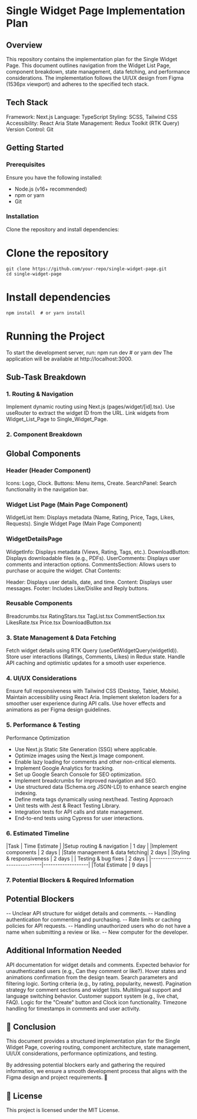 # Single Widget Page Implementation Plan

## Overview

This repository contains the implementation plan for the Single Widget Page. This document outlines navigation from the Widget List Page, component breakdown, state management, data fetching, and performance considerations. The implementation follows the UI/UX design from Figma (1536px viewport) and adheres to the specified tech stack.

## Tech Stack

Framework: Next.js
Language: TypeScript
Styling: SCSS, Tailwind CSS
Accessibility: React Aria
State Management: Redux Toolkit (RTK Query)
Version Control: Git

## Getting Started

### Prerequisites

Ensure you have the following installed:

- Node.js (v16+ recommended)
- npm or yarn
- Git

### Installation

Clone the repository and install dependencies:

# Clone the repository
    git clone https://github.com/your-repo/single-widget-page.git
    cd single-widget-page

# Install dependencies
    npm install  # or yarn install

# Running the Project

To start the development server, run:
    npm run dev  # or yarn dev
The application will be available at http://localhost:3000.

## Sub-Task Breakdown

### 1. Routing & Navigation

Implement dynamic routing using Next.js (pages/widget/[id].tsx).
Use useRouter to extract the widget ID from the URL.
Link widgets from Widget_List_Page to Single_Widget_Page.

### 2. Component Breakdown

## Global Components

### Header (Header Component)

Icons: Logo, Clock.
Buttons: Menu items, Create.
SearchPanel: Search functionality in the navigation bar.

### Widget List Page (Main Page Component)

WidgetList
Item: Displays metadata (Name, Rating, Price, Tags, Likes, Requests).
Single Widget Page (Main Page Component)

### WidgetDetailsPage

WidgetInfo: Displays metadata (Views, Rating, Tags, etc.).
DownloadButton: Displays downloadable files (e.g., PDFs).
UserComments: Displays user comments and interaction options.
CommentsSection: Allows users to purchase or acquire the widget.
Chat Contents:

Header: Displays user details, date, and time.
Content: Displays user messages.
Footer: Includes Like/Dislike and Reply buttons.

### Reusable Components

Breadcrumbs.tsx
RatingStars.tsx
TagList.tsx
CommentSection.tsx
LikesRate.tsx
Price.tsx
DownloadButton.tsx

### 3. State Management & Data Fetching

Fetch widget details using RTK Query (useGetWidgetQuery(widgetId)).
Store user interactions (Ratings, Comments, Likes) in Redux state.
Handle API caching and optimistic updates for a smooth user experience.

### 4. UI/UX Considerations

Ensure full responsiveness with Tailwind CSS (Desktop, Tablet, Mobile).
Maintain accessibility using React Aria.
Implement skeleton loaders for a smoother user experience during API calls.
Use hover effects and animations as per Figma design guidelines.

### 5. Performance & Testing

Performance Optimization
- Use Next.js Static Site Generation (SSG) where applicable.
- Optimize images using the Next.js Image component.
- Enable lazy loading for comments and other non-critical elements.
- Implement Google Analytics for tracking.
- Set up Google Search Console for SEO optimization.
- Implement breadcrumbs for improved navigation and SEO.
- Use structured data (Schema.org JSON-LD) to enhance search engine indexing.
- Define meta tags dynamically using next/head.
Testing Approach
- Unit tests with Jest & React Testing Library.
- Integration tests for API calls and state management.
- End-to-end tests using Cypress for user interactions.

### 6. Estimated Timeline

|Task                            | Time Estimate     |
|Setup routing & navigation      | 1 day             |
|Implement components            | 2 days            |
|State management & data fetching| 2 days            |
|Styling & responsiveness        | 2 days            |
| Testing & bug fixes            |  2 days           |
|--------------------------------|-------------------|
|Total Estimate                  |  9 days           |

### 7. Potential Blockers & Required Information

## Potential Blockers

-- Unclear API structure for widget details and comments.
-- Handling authentication for commenting and purchasing.
-- Rate limits or caching policies for API requests.
-- Handling unauthorized users who do not have a name when submitting a review or like.
-- New computer for the developer.

## Additional Information Needed

API documentation for widget details and comments.
Expected behavior for unauthenticated users (e.g., Can they comment or like?).
Hover states and animations confirmation from the design team.
Search parameters and filtering logic.
Sorting criteria (e.g., by rating, popularity, newest).
Pagination strategy for comment sections and widget lists.
Multilingual support and language switching behavior.
Customer support system (e.g., live chat, FAQ).
Logic for the "Create" button and Clock icon functionality.
Timezone handling for timestamps in comments and user activity.

## 📌 Conclusion

This document provides a structured implementation plan for the Single Widget Page, covering routing, component architecture, state management, UI/UX considerations, performance optimizations, and testing.

By addressing potential blockers early and gathering the required information, we ensure a smooth development process that aligns with the Figma design and project requirements. 🚀

## 📜 License

This project is licensed under the MIT License.